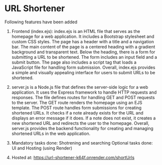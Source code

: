 # URL Shortener 
Following features have been added
1) Frontend (index.ejs): index.ejs is an HTML file that serves as the homepage for a web application. It includes a Bootstrap stylesheet and custom CSS styles. The page has a header with a title and a navigation bar. The main content of the page is a centered heading with a gradient background and transparent text. Below the heading, there is a form for submitting a URL to be shortened. The form includes an input field and a submit button. The page also includes a script tag that loads a JavaScript file for handling form submission. Overall, index.ejs provides a simple and visually appealing interface for users to submit URLs to be shortened.

2) server.js is a Node.js file that defines the server-side logic for a web application. It uses the Express framework to handle HTTP requests and responses. The file defines routes for handling GET and POST requests to the server. The GET route renders the homepage using an EJS template. The POST route handles form submissions for creating shortened URLs. It checks if a note already exists for the URL and displays an error message if it does. If a note does not exist, it creates a new shortened URL and redirects the user to the homepage. Overall, server.js provides the backend functionality for creating and managing shortened URLs in the web application.

3) Mandatory tasks done: Shotrening and searching
   Optional tasks done: UI and Hosting (using Render)

4) Hosted at: https://url-shortener-k64f.onrender.com/shortUrls
